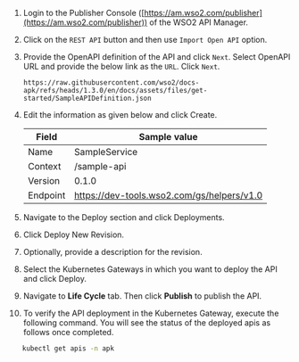 1. Login to the Publisher Console ([https://am.wso2.com/publisher](https://am.wso2.com/publisher)) of the WSO2 API Manager.
2. Click on the `REST API` button and then use `Import Open API` option.
3. Provide the OpenAPI definition of the API and click `Next`. Select OpenAPI URL and provide the below link as the `URL`. Click `Next`.
   ```http
   https://raw.githubusercontent.com/wso2/docs-apk/refs/heads/1.3.0/en/docs/assets/files/get-started/SampleAPIDefinition.json
   ```
4. Edit the information as given below and click Create.

   | Field    | Sample value                               |
   | -------- | ------------------------------------------ |
   | Name     | SampleService                              |
   | Context  | /sample-api                                |
   | Version  | 0.1.0                                      |
   | Endpoint | https://dev-tools.wso2.com/gs/helpers/v1.0 |

5. Navigate to the Deploy section and click Deployments. 
6. Click Deploy New Revision. 
7. Optionally, provide a description for the revision. 
8. Select the Kubernetes Gateways in which you want to deploy the API and click Deploy. 
9.  Navigate to **Life Cycle** tab. Then click **Publish** to publish the API. 
10. To verify the API deployment in the Kubernetes Gateway, execute the following command. You will see the status of the deployed apis as follows once completed.

```bash
   kubectl get apis -n apk
```
